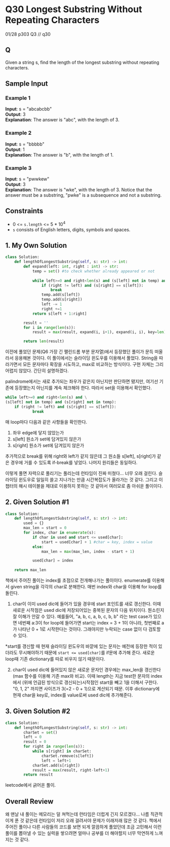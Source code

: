 # Q30 Longest Substring Without Repeating Characters

01/28 p303 Q3 // q30

## Q

Given a string s, find the length of the longest substring without repeating characters.

## Sample Input

### Example 1
__Input__: s = "abcabcbb"  
__Output__: 3  
__Explanation__: The answer is "abc", with the length of 3.  

### Example 2
__Input__: s = "bbbbb"  
__Output__: 1  
__Explanation__: The answer is "b", with the length of 1.  

### Example 3
__Input__: s = "pwwkew"  
__Output__: 3  
__Explanation__: The answer is "wke", with the length of 3.
Notice that the answer must be a substring, "pwke" is a subsequence and not a substring.  


## Constraints

- 0 <= `s.length` <= 5 * 10<sup>4</sup>
- `s` consists of English letters, digits, symbols and spaces.


## 1. My Own Solution

```py
class Solution:
    def lengthOfLongestSubstring(self, s: str) -> int:
        def expand(left: int, right : int) -> str:
            temp = set() #to check whether already appeared or not
            
            while left>=0 and right<len(s) and (s[left] not in temp) and (s[right] not in temp):
                if (right != left) and (s[right] == s[left]):
                    break
                temp.add(s[left])
                temp.add(s[right])
                left -= 1
                right +=1  
            return s[left + 1:right]

        result = ''
        for i in range(len(s)):
            result = max(result, expand(i, i+1), expand(i, i), key=len)

        return len(result)
```

이전에 풀었던 문제(Q6 가장 긴 팰린드롬 부분 문자열)에서 등장했던 풀이가 문득 떠올라서 응용해본 것이다. 이 풀이에서는 슬라이딩 윈도우를 이용해서 풀었다. String을 따라가면서 모든 문자마다 확장을 시도하고, max로 비교하는 방식이다. 구현 자체는 그리 어렵지 않았다. 간단히 설명하겠다.

palindrome에서는 새로 추가되는 좌우가 같은지 아닌지만 판단하면 됐지만, 여기선 기존에 등장했는지 아닌지를 계속 체크해야 한다. 따라서 set을 이용해서 확인했다.

```py
while left>=0 and right<len(s) and \
(s[left] not in temp) and (s[right] not in temp):
    if (right != left) and (s[right] == s[left]):
            break
```

매 loop마다 다음과 같은 사항들을 확인한다.
1. 좌우 edge에 닿지 않았는가
2. s[left] 원소가 set에 담겨있지 않은가
3. s[right] 원소가 set에 담겨있지 않은가  

추가적으로 break를 위해 right와 left가 같지 않은데 그 원소들 s[left], s[right]가 같은 경우에 거를 수 있도록 if-break를 넣었다. 나머지 원리들은 동일하다. 

이렇게 풀면 자력으로 풀리기는 풀리는데 런타임이 진짜 미쳤다... 너무 오래 걸린다. 슬라이딩 윈도우로 일일히 쓸고 지나가는 만큼 시간복잡도가 올라가는 것 같다. 그리고 이 챕터의 해시 테이블을 제대로 이용하지 못하는 것 같아서 여러모로 좀 아쉬운 풀이이다.

## 2. Given Solution #1

```py
class Solution:
    def lengthOfLongestSubstring(self, s: str) -> int:
        used = {}
        max_len = start = 0
        for index, char in enumerate(s):
            if char in used and start <= used[char]:
                start = used[char] + 1 #char = key, index = value
            else:
                max_len = max(max_len, index - start + 1)

            used[char] = index
    
    return max_len
```

책에서 주어진 풀이는 index를 초점으로 전개해나가는 풀이이다. enumerate를 이용해서 given string을 각각의 char로 분해한다. 매번 index와 char을 이용해 for loop를 돌린다. 

1) char이 이미 used dic에 들어가 있을 경우에 start 포인트를 새로 갱신한다. 이때 새로운 시작점은 used dic에 저장되어있는 중복된 문자의 다음 위치이다. 뭔소린지 잘 이해가 안갈 수 있다. 예를들어, "a, b, c, a, b, c, b, b" 라는 test case가 있으면 네번째 a:3이 for loop에 들어가면 start는 index = 3 + 1이 아니라, 첫번째로 a가 나타난 0 + 1로 시작한다는 것이다. 그래야지만 누락되는 case 없이 다 검토할 수 있다.

*start를 갱신할 때 현재 슬라이딩 윈도우의 바깥에 있는 문자는 예전에 등장한 적이 있더라도 무시해야하기 때문에 `start <= used[char]`를 if문에 추가해 준다. 새로운 loop때 기존 dictionary를 따로 비우지 않기 때문이다.

2) char이 used dic에 들어있지 않은 새로운 문자인 경우에는 max_len을 갱신한다(max 함수를 이용해 기존 max와 비교). 이때 length는 지금 test한 문자의 index에서 (위에 언급된 방식으로 갱신되는)시작점인 start을 빼고 1을 더해서 구한다. "0, 1, 2" 까지면 사이즈가 3(=2 - 0 + 1)으로 계산되기 때문. 이후 dictionary에 현재 char을 key로, index를 value로써 used dic에 추가해준다.


## 3. Given Solution #2

```py
class Solution:
    def lengthOfLongestSubstring(self, s: str) -> int:
        charSet = set()
        left = 0
        result = 0
        for right in range(len(s)):
            while s[right] in charSet:
                charSet.remove(s[left])
                left = left+1
            charSet.add(s[right])
            result = max(result, right-left+1)
        return result
```

leetcode에서 긁어온 풀이.


## Overall Review

왜 맨날 내 풀이는 메모리는 덜 쳐먹는데 런타임은 더럽게 긴지 모르겠다... 나름 직관적이게 푼 것 같은데 런타임이 저리 오래 걸려서야 문제가 이래저래 많은 것 같다. 책에서 주어진 풀이나 다른 사람들의 코드를 보면 되게 깔끔하게 풀었던데 조금 고민해서 이런 풀이를 뽑아낼 수 있는 실력을 쌓으려면 얼마나 공부를 더 해야할지 너무 막연하게 느껴지는 것 같다.
